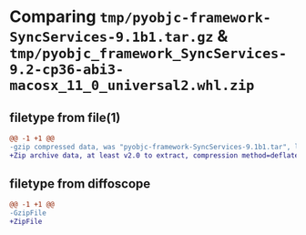 # Comparing `tmp/pyobjc-framework-SyncServices-9.1b1.tar.gz` & `tmp/pyobjc_framework_SyncServices-9.2-cp36-abi3-macosx_11_0_universal2.whl.zip`

## filetype from file(1)

```diff
@@ -1 +1 @@
-gzip compressed data, was "pyobjc-framework-SyncServices-9.1b1.tar", last modified: Sun Mar 26 11:42:22 2023, max compression
+Zip archive data, at least v2.0 to extract, compression method=deflate
```

## filetype from diffoscope

```diff
@@ -1 +1 @@
-GzipFile
+ZipFile
```

